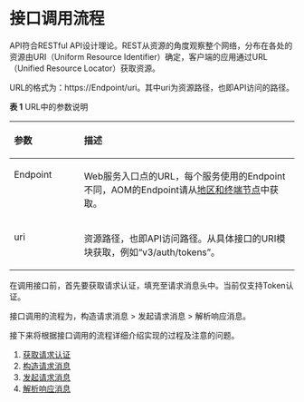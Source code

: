 # 接口调用流程<a name="ZH-CN_TOPIC_0096010436"></a>

API符合RESTful API设计理论。REST从资源的角度观察整个网络，分布在各处的资源由URI（Uniform Resource Identifier）确定，客户端的应用通过URL（Unified Resource Locator）获取资源。

URL的格式为：https://Endpoint/uri。其中uri为资源路径，也即API访问的路径。

**表 1**  URL中的参数说明

<a name="zh-cn_topic_0095238315_zh-cn_topic_0073180243_zh-cn_topic_0035614179_table51611792185943"></a>
<table><thead align="left"><tr id="zh-cn_topic_0095238315_zh-cn_topic_0073180243_zh-cn_topic_0035614179_row63490579185943"><th class="cellrowborder" valign="top" width="24.529999999999998%" id="mcps1.2.3.1.1"><p id="zh-cn_topic_0095238315_zh-cn_topic_0073180243_zh-cn_topic_0035614179_p46625457185943"><a name="zh-cn_topic_0095238315_zh-cn_topic_0073180243_zh-cn_topic_0035614179_p46625457185943"></a><a name="zh-cn_topic_0095238315_zh-cn_topic_0073180243_zh-cn_topic_0035614179_p46625457185943"></a>参数</p>
</th>
<th class="cellrowborder" valign="top" width="75.47%" id="mcps1.2.3.1.2"><p id="zh-cn_topic_0095238315_zh-cn_topic_0073180243_zh-cn_topic_0035614179_p18565639185943"><a name="zh-cn_topic_0095238315_zh-cn_topic_0073180243_zh-cn_topic_0035614179_p18565639185943"></a><a name="zh-cn_topic_0095238315_zh-cn_topic_0073180243_zh-cn_topic_0035614179_p18565639185943"></a>描述</p>
</th>
</tr>
</thead>
<tbody><tr id="zh-cn_topic_0095238315_zh-cn_topic_0073180243_zh-cn_topic_0035614179_row19026527185943"><td class="cellrowborder" valign="top" width="24.529999999999998%" headers="mcps1.2.3.1.1 "><p id="zh-cn_topic_0095238315_zh-cn_topic_0073180243_zh-cn_topic_0035614179_p480227019422"><a name="zh-cn_topic_0095238315_zh-cn_topic_0073180243_zh-cn_topic_0035614179_p480227019422"></a><a name="zh-cn_topic_0095238315_zh-cn_topic_0073180243_zh-cn_topic_0035614179_p480227019422"></a>Endpoint</p>
</td>
<td class="cellrowborder" valign="top" width="75.47%" headers="mcps1.2.3.1.2 "><p id="p1485619143612"><a name="p1485619143612"></a><a name="p1485619143612"></a>Web服务入口点的URL，每个服务使用的Endpoint不同，AOM的Endpoint请从<a href="https://developer.huaweicloud.com/endpoint" target="_blank" rel="noopener noreferrer">地区和终端节点</a>中获取。</p>
</td>
</tr>
<tr id="zh-cn_topic_0095238315_zh-cn_topic_0073180243_zh-cn_topic_0035614179_row830359219554"><td class="cellrowborder" valign="top" width="24.529999999999998%" headers="mcps1.2.3.1.1 "><p id="zh-cn_topic_0095238315_zh-cn_topic_0073180243_zh-cn_topic_0035614179_p150234219554"><a name="zh-cn_topic_0095238315_zh-cn_topic_0073180243_zh-cn_topic_0035614179_p150234219554"></a><a name="zh-cn_topic_0095238315_zh-cn_topic_0073180243_zh-cn_topic_0035614179_p150234219554"></a>uri</p>
</td>
<td class="cellrowborder" valign="top" width="75.47%" headers="mcps1.2.3.1.2 "><p id="zh-cn_topic_0095238315_zh-cn_topic_0073180243_zh-cn_topic_0035614179_p5458088119554"><a name="zh-cn_topic_0095238315_zh-cn_topic_0073180243_zh-cn_topic_0035614179_p5458088119554"></a><a name="zh-cn_topic_0095238315_zh-cn_topic_0073180243_zh-cn_topic_0035614179_p5458088119554"></a>资源路径，也即API访问路径。从具体接口的URI模块获取，例如“v3/auth/tokens”。</p>
</td>
</tr>
</tbody>
</table>

在调用接口前，首先要获取请求认证，填充至请求消息头中。当前仅支持Token认证。

接口调用的流程为，构造请求消息 \> 发起请求消息 \> 解析响应消息。

接下来将根据接口调用的流程详细介绍实现的过程及注意的问题。

1.  [获取请求认证](Token认证.md)
2.  [构造请求消息](构造请求消息.md)
3.  [发起请求消息](发起请求.md)
4.  [解析响应消息](解析响应消息.md)

